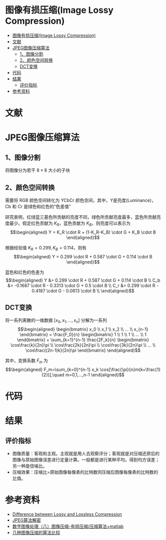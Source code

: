# 图像有损压缩(Image Lossy Compression)
- [图像有损压缩(Image Lossy Compression)](#图像有损压缩image-lossy-compression)
- [文献](#文献)
- [JPEG图像压缩算法](#jpeg图像压缩算法)
  - [1、图像分割](#1图像分割)
  - [2、颜色空间转换](#2颜色空间转换)
  - [DCT变换](#dct变换)
- [代码](#代码)
- [结果](#结果)
  - [评价指标](#评价指标)
- [参考资料](#参考资料)

# 文献


# JPEG图像压缩算法
## 1、图像分割
将图像分为若干 $8 \times 8$ 大小的子块
## 2、颜色空间转换
需要将 RGB 颜色空间转化为 YCbCr 颜色空间，其中，Y是亮度(Luminance)，Cb 和 Cr 是绿色和红色的“色差值”

研究表明，红绿蓝三基色所贡献的亮度不同，绿色所贡献亮度最多，蓝色所贡献亮度最少。假定红色贡献为 $K_R$，蓝色贡献为 $K_B$，则亮度可以表示为
$$\begin{aligned}
    Y = K_R \cdot R + (1-K_R-K_B) \cdot G + K_B \cdot B
\end{aligned}$$

根据经验值 $K_R=0.299, K_B=0.114$，则有
$$\begin{aligned}
    Y = 0.299 \cdot R + 0.587 \cdot G + 0.114 \cdot B
\end{aligned}$$

蓝色和红色的色差为
$$\begin{aligned}
    Y   &= 0.299   \cdot R + 0.587    \cdot G + 0.114 \cdot B \\
    C_b &= -0.1687 \cdot R - 0.3313   \cdot G + 0.5 \cdot B \\
    C_r &= 0.299   \cdot R - 0.4187   \cdot G - 0.0813 \cdot B \\
\end{aligned}$$

## DCT变换
将一系列离散的一维数据 $[x_0,x_1,...,x_n]$ 分解为一系列
$$\begin{aligned}
    \begin{bmatrix}
        x_0 \\ x_1 \\ x_2 \\ ... \\ x_{n-1}
    \end{bmatrix}
    = \frac{F_0}{n}
    \begin{bmatrix}
        1 \\ 1 \\ 1 \\ ... \\ 1
    \end{bmatrix}
    +
    \sum_{k=1}^{n-1} \frac{2F_k}{n}
    \begin{bmatrix}
        \cos\frac{k}{2n}\pi \\
        \cos\frac{2k}{2n}\pi \\
        \cos\frac{3k}{2n}\pi \\
        ... \\
        \cos\frac{(2n-1)k}{2n}\pi
    \end{bmatrix}
\end{aligned}$$

其中，变换系数 $F_m$ 为
$$\begin{aligned}
    F_m=\sum_{k=0}^{n-1} x_k \cos[\frac{\pi}{n}m(k+\frac{1}{2})],\quad m=0,1,...,n-1
\end{aligned}$$

# 代码

# 结果
## 评价指标
- 图像质量：客观和主观。主观就是用人去观察评分；客观就是对压缩还原后的图像与原始图像误差进行定量计算。一般都是进行某种平均，得到均方误差；另一种是信噪比。
- 压缩效果：压缩比=原始图像每像素的比特数同压缩后图像每像素的比特数的比值。

# 参考资料
- [Difference between Lossy and Lossless Compression](https://www.thecrazyprogrammer.com/2019/12/lossy-and-lossless-compression.html)
- [JPEG算法解密](https://thecodeway.com/blog/?tag=%e5%8e%8b%e7%bc%a9)
- [数字图像处理（八）图像压缩-有损压缩/压缩算法+matlab](https://blog.csdn.net/packdge_black/article/details/107230600)
- [几种图像压缩的算法比较](http://www.360doc.com/content/14/0318/11/1457948_361528980.shtml)